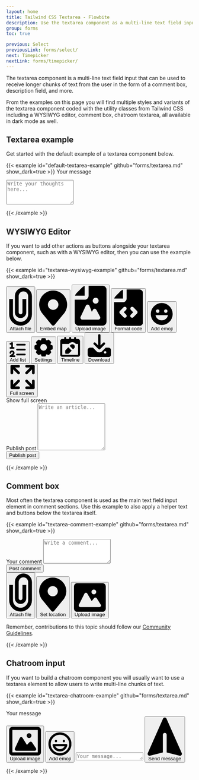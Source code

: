 ```yaml
---
layout: home
title: Tailwind CSS Textarea - Flowbite
description: Use the textarea component as a multi-line text field input and use it inside form elements available in multiple sizes, styles, and variants
group: forms
toc: true

previous: Select
previousLink: forms/select/
next: Timepicker
nextLink: forms/timepicker/
---
```


The textarea component is a multi-line text field input that can be used to receive longer chunks of text from the user in the form of a comment box, description field, and more.

From the examples on this page you will find multiple styles and variants of the textarea component coded with the utility classes from Tailwind CSS including a WYSIWYG editor, comment box, chatroom textarea, all available in dark mode as well. 

## Textarea example

Get started with the default example of a textarea component below.

{{< example id="default-textarea-example" github="forms/textarea.md" show_dark=true >}}
<label for="message" class="block mb-2 text-sm font-medium text-gray-900 dark:text-white">Your message</label>
<textarea id="message" rows="4" class="block p-2.5 w-full text-sm text-gray-900 bg-gray-50 rounded-lg border border-gray-300 focus:ring-blue-500 focus:border-blue-500 dark:bg-gray-700 dark:border-gray-600 dark:placeholder-gray-400 dark:text-white dark:focus:ring-blue-500 dark:focus:border-blue-500" placeholder="Write your thoughts here..."></textarea>
{{< /example >}}

## WYSIWYG Editor

If you want to add other actions as buttons alongside your textarea component, such as with a WYSIWYG editor, then you can use the example below.

{{< example id="textarea-wysiwyg-example" github="forms/textarea.md" show_dark=true >}}
<form>
   <div class="w-full mb-4 border border-gray-200 rounded-lg bg-gray-50 dark:bg-gray-700 dark:border-gray-600">
       <div class="flex items-center justify-between px-3 py-2 border-b dark:border-gray-600 border-gray-200">
           <div class="flex flex-wrap items-center divide-gray-200 sm:divide-x sm:rtl:divide-x-reverse dark:divide-gray-600">
               <div class="flex items-center space-x-1 rtl:space-x-reverse sm:pe-4">
                   <button type="button" class="p-2 text-gray-500 rounded-sm cursor-pointer hover:text-gray-900 hover:bg-gray-100 dark:text-gray-400 dark:hover:text-white dark:hover:bg-gray-600">
                       <svg class="w-4 h-4" aria-hidden="true" xmlns="http://www.w3.org/2000/svg" fill="none" viewBox="0 0 12 20">
                            <path stroke="currentColor" stroke-linejoin="round" stroke-width="2" d="M1 6v8a5 5 0 1 0 10 0V4.5a3.5 3.5 0 1 0-7 0V13a2 2 0 0 0 4 0V6"/>
                        </svg>
                       <span class="sr-only">Attach file</span>
                   </button>
                   <button type="button" class="p-2 text-gray-500 rounded-sm cursor-pointer hover:text-gray-900 hover:bg-gray-100 dark:text-gray-400 dark:hover:text-white dark:hover:bg-gray-600">
                       <svg class="w-4 h-4" aria-hidden="true" xmlns="http://www.w3.org/2000/svg" fill="currentColor" viewBox="0 0 16 20">
                            <path d="M8 0a7.992 7.992 0 0 0-6.583 12.535 1 1 0 0 0 .12.183l.12.146c.112.145.227.285.326.4l5.245 6.374a1 1 0 0 0 1.545-.003l5.092-6.205c.206-.222.4-.455.578-.7l.127-.155a.934.934 0 0 0 .122-.192A8.001 8.001 0 0 0 8 0Zm0 11a3 3 0 1 1 0-6 3 3 0 0 1 0 6Z"/>
                        </svg>
                       <span class="sr-only">Embed map</span>
                   </button>
                   <button type="button" class="p-2 text-gray-500 rounded-sm cursor-pointer hover:text-gray-900 hover:bg-gray-100 dark:text-gray-400 dark:hover:text-white dark:hover:bg-gray-600">
                       <svg class="w-4 h-4" aria-hidden="true" xmlns="http://www.w3.org/2000/svg" fill="currentColor" viewBox="0 0 16 20">
                            <path d="M14.066 0H7v5a2 2 0 0 1-2 2H0v11a1.97 1.97 0 0 0 1.934 2h12.132A1.97 1.97 0 0 0 16 18V2a1.97 1.97 0 0 0-1.934-2ZM10.5 6a1.5 1.5 0 1 1 0 2.999A1.5 1.5 0 0 1 10.5 6Zm2.221 10.515a1 1 0 0 1-.858.485h-8a1 1 0 0 1-.9-1.43L5.6 10.039a.978.978 0 0 1 .936-.57 1 1 0 0 1 .9.632l1.181 2.981.541-1a.945.945 0 0 1 .883-.522 1 1 0 0 1 .879.529l1.832 3.438a1 1 0 0 1-.031.988Z"/>
                            <path d="M5 5V.13a2.96 2.96 0 0 0-1.293.749L.879 3.707A2.98 2.98 0 0 0 .13 5H5Z"/>
                        </svg>
                       <span class="sr-only">Upload image</span>
                   </button>
                   <button type="button" class="p-2 text-gray-500 rounded-sm cursor-pointer hover:text-gray-900 hover:bg-gray-100 dark:text-gray-400 dark:hover:text-white dark:hover:bg-gray-600">
                       <svg class="w-4 h-4" aria-hidden="true" xmlns="http://www.w3.org/2000/svg" fill="currentColor" viewBox="0 0 16 20">
                            <path d="M5 5V.13a2.96 2.96 0 0 0-1.293.749L.879 3.707A2.96 2.96 0 0 0 .13 5H5Z"/>
                            <path d="M14.067 0H7v5a2 2 0 0 1-2 2H0v11a1.969 1.969 0 0 0 1.933 2h12.134A1.97 1.97 0 0 0 16 18V2a1.97 1.97 0 0 0-1.933-2ZM6.709 13.809a1 1 0 1 1-1.418 1.409l-2-2.013a1 1 0 0 1 0-1.412l2-2a1 1 0 0 1 1.414 1.414L5.412 12.5l1.297 1.309Zm6-.6-2 2.013a1 1 0 1 1-1.418-1.409l1.3-1.307-1.295-1.295a1 1 0 0 1 1.414-1.414l2 2a1 1 0 0 1-.001 1.408v.004Z"/>
                        </svg>
                        <span class="sr-only">Format code</span>
                   </button>
                   <button type="button" class="p-2 text-gray-500 rounded-sm cursor-pointer hover:text-gray-900 hover:bg-gray-100 dark:text-gray-400 dark:hover:text-white dark:hover:bg-gray-600">
                       <svg class="w-4 h-4" aria-hidden="true" xmlns="http://www.w3.org/2000/svg" fill="currentColor" viewBox="0 0 20 20">
                            <path d="M10 .5a9.5 9.5 0 1 0 9.5 9.5A9.51 9.51 0 0 0 10 .5ZM13.5 6a1.5 1.5 0 1 1 0 3 1.5 1.5 0 0 1 0-3Zm-7 0a1.5 1.5 0 1 1 0 3 1.5 1.5 0 0 1 0-3Zm3.5 9.5A5.5 5.5 0 0 1 4.6 11h10.81A5.5 5.5 0 0 1 10 15.5Z"/>
                        </svg>
                       <span class="sr-only">Add emoji</span>
                   </button>
               </div>
               <div class="flex flex-wrap items-center space-x-1 rtl:space-x-reverse sm:ps-4">
                   <button type="button" class="p-2 text-gray-500 rounded-sm cursor-pointer hover:text-gray-900 hover:bg-gray-100 dark:text-gray-400 dark:hover:text-white dark:hover:bg-gray-600">
                       <svg class="w-4 h-4" aria-hidden="true" xmlns="http://www.w3.org/2000/svg" fill="none" viewBox="0 0 21 18">
                            <path stroke="currentColor" stroke-linecap="round" stroke-linejoin="round" stroke-width="2" d="M9.5 3h9.563M9.5 9h9.563M9.5 15h9.563M1.5 13a2 2 0 1 1 3.321 1.5L1.5 17h5m-5-15 2-1v6m-2 0h4"/>
                        </svg>
                       <span class="sr-only">Add list</span>
                   </button>
                   <button type="button" class="p-2 text-gray-500 rounded-sm cursor-pointer hover:text-gray-900 hover:bg-gray-100 dark:text-gray-400 dark:hover:text-white dark:hover:bg-gray-600">
                       <svg class="w-4 h-4" aria-hidden="true" xmlns="http://www.w3.org/2000/svg" fill="currentColor" viewBox="0 0 20 20">
                            <path d="M18 7.5h-.423l-.452-1.09.3-.3a1.5 1.5 0 0 0 0-2.121L16.01 2.575a1.5 1.5 0 0 0-2.121 0l-.3.3-1.089-.452V2A1.5 1.5 0 0 0 11 .5H9A1.5 1.5 0 0 0 7.5 2v.423l-1.09.452-.3-.3a1.5 1.5 0 0 0-2.121 0L2.576 3.99a1.5 1.5 0 0 0 0 2.121l.3.3L2.423 7.5H2A1.5 1.5 0 0 0 .5 9v2A1.5 1.5 0 0 0 2 12.5h.423l.452 1.09-.3.3a1.5 1.5 0 0 0 0 2.121l1.415 1.413a1.5 1.5 0 0 0 2.121 0l.3-.3 1.09.452V18A1.5 1.5 0 0 0 9 19.5h2a1.5 1.5 0 0 0 1.5-1.5v-.423l1.09-.452.3.3a1.5 1.5 0 0 0 2.121 0l1.415-1.414a1.5 1.5 0 0 0 0-2.121l-.3-.3.452-1.09H18a1.5 1.5 0 0 0 1.5-1.5V9A1.5 1.5 0 0 0 18 7.5Zm-8 6a3.5 3.5 0 1 1 0-7 3.5 3.5 0 0 1 0 7Z"/>
                        </svg>
                       <span class="sr-only">Settings</span>
                   </button>
                   <button type="button" class="p-2 text-gray-500 rounded-sm cursor-pointer hover:text-gray-900 hover:bg-gray-100 dark:text-gray-400 dark:hover:text-white dark:hover:bg-gray-600">
                       <svg class="w-4 h-4" aria-hidden="true" xmlns="http://www.w3.org/2000/svg" fill="currentColor" viewBox="0 0 20 20">
                            <path d="M18 2h-2V1a1 1 0 0 0-2 0v1h-3V1a1 1 0 0 0-2 0v1H6V1a1 1 0 0 0-2 0v1H2a2 2 0 0 0-2 2v14a2 2 0 0 0 2 2h16a2 2 0 0 0 2-2V4a2 2 0 0 0-2-2ZM2 18V7h6.7l.4-.409A4.309 4.309 0 0 1 15.753 7H18v11H2Z"/>
                            <path d="M8.139 10.411 5.289 13.3A1 1 0 0 0 5 14v2a1 1 0 0 0 1 1h2a1 1 0 0 0 .7-.288l2.886-2.851-3.447-3.45ZM14 8a2.463 2.463 0 0 0-3.484 0l-.971.983 3.468 3.468.987-.971A2.463 2.463 0 0 0 14 8Z"/>
                        </svg>
                       <span class="sr-only">Timeline</span>
                   </button>
                   <button type="button" class="p-2 text-gray-500 rounded-sm cursor-pointer hover:text-gray-900 hover:bg-gray-100 dark:text-gray-400 dark:hover:text-white dark:hover:bg-gray-600">
                       <svg class="w-4 h-4" aria-hidden="true" xmlns="http://www.w3.org/2000/svg" fill="currentColor" viewBox="0 0 20 20">
                            <path d="M14.707 7.793a1 1 0 0 0-1.414 0L11 10.086V1.5a1 1 0 0 0-2 0v8.586L6.707 7.793a1 1 0 1 0-1.414 1.414l4 4a1 1 0 0 0 1.416 0l4-4a1 1 0 0 0-.002-1.414Z"/>
                            <path d="M18 12h-2.55l-2.975 2.975a3.5 3.5 0 0 1-4.95 0L4.55 12H2a2 2 0 0 0-2 2v4a2 2 0 0 0 2 2h16a2 2 0 0 0 2-2v-4a2 2 0 0 0-2-2Zm-3 5a1 1 0 1 1 0-2 1 1 0 0 1 0 2Z"/>
                        </svg>
                       <span class="sr-only">Download</span>
                   </button>
               </div>
           </div>
           <button type="button" data-tooltip-target="tooltip-fullscreen" class="p-2 text-gray-500 rounded-sm cursor-pointer sm:ms-auto hover:text-gray-900 hover:bg-gray-100 dark:text-gray-400 dark:hover:text-white dark:hover:bg-gray-600">
               <svg class="w-4 h-4" aria-hidden="true" xmlns="http://www.w3.org/2000/svg" fill="none" viewBox="0 0 19 19">
                    <path stroke="currentColor" stroke-linecap="round" stroke-linejoin="round" stroke-width="2" d="M13 1h5m0 0v5m0-5-5 5M1.979 6V1H7m0 16.042H1.979V12M18 12v5.042h-5M13 12l5 5M2 1l5 5m0 6-5 5"/>
                </svg>
               <span class="sr-only">Full screen</span>
           </button>
           <div id="tooltip-fullscreen" role="tooltip" class="absolute z-10 invisible inline-block px-3 py-2 text-sm font-medium text-white transition-opacity duration-300 bg-gray-900 rounded-lg shadow-xs opacity-0 tooltip dark:bg-gray-700">
               Show full screen
               <div class="tooltip-arrow" data-popper-arrow></div>
           </div>
       </div>
       <div class="px-4 py-2 bg-white rounded-b-lg dark:bg-gray-800">
           <label for="editor" class="sr-only">Publish post</label>
           <textarea id="editor" rows="8" class="block w-full px-0 text-sm text-gray-800 bg-white border-0 dark:bg-gray-800 focus:ring-0 dark:text-white dark:placeholder-gray-400" placeholder="Write an article..." required ></textarea>
       </div>
   </div>
   <button type="submit" class="inline-flex items-center px-5 py-2.5 text-sm font-medium text-center text-white bg-blue-700 rounded-lg focus:ring-4 focus:ring-blue-200 dark:focus:ring-blue-900 hover:bg-blue-800">
       Publish post
   </button>
</form>
{{< /example >}}

## Comment box

Most often the textarea component is used as the main text field input element in comment sections. Use this example to also apply a helper text and buttons below the textarea itself.

{{< example id="textarea-comment-example" github="forms/textarea.md" show_dark=true >}}
<form>
   <div class="w-full mb-4 border border-gray-200 rounded-lg bg-gray-50 dark:bg-gray-700 dark:border-gray-600">
       <div class="px-4 py-2 bg-white rounded-t-lg dark:bg-gray-800">
           <label for="comment" class="sr-only">Your comment</label>
           <textarea id="comment" rows="4" class="w-full px-0 text-sm text-gray-900 bg-white border-0 dark:bg-gray-800 focus:ring-0 dark:text-white dark:placeholder-gray-400" placeholder="Write a comment..." required ></textarea>
       </div>
       <div class="flex items-center justify-between px-3 py-2 border-t dark:border-gray-600 border-gray-200">
           <button type="submit" class="inline-flex items-center py-2.5 px-4 text-xs font-medium text-center text-white bg-blue-700 rounded-lg focus:ring-4 focus:ring-blue-200 dark:focus:ring-blue-900 hover:bg-blue-800">
               Post comment
           </button>
           <div class="flex ps-0 space-x-1 rtl:space-x-reverse sm:ps-2">
               <button type="button" class="inline-flex justify-center items-center p-2 text-gray-500 rounded-sm cursor-pointer hover:text-gray-900 hover:bg-gray-100 dark:text-gray-400 dark:hover:text-white dark:hover:bg-gray-600">
                   <svg class="w-4 h-4" aria-hidden="true" xmlns="http://www.w3.org/2000/svg" fill="none" viewBox="0 0 12 20">
                        <path stroke="currentColor" stroke-linejoin="round" stroke-width="2" d="M1 6v8a5 5 0 1 0 10 0V4.5a3.5 3.5 0 1 0-7 0V13a2 2 0 0 0 4 0V6"/>
                    </svg>
                   <span class="sr-only">Attach file</span>
               </button>
               <button type="button" class="inline-flex justify-center items-center p-2 text-gray-500 rounded-sm cursor-pointer hover:text-gray-900 hover:bg-gray-100 dark:text-gray-400 dark:hover:text-white dark:hover:bg-gray-600">
                   <svg class="w-4 h-4" aria-hidden="true" xmlns="http://www.w3.org/2000/svg" fill="currentColor" viewBox="0 0 16 20">
                        <path d="M8 0a7.992 7.992 0 0 0-6.583 12.535 1 1 0 0 0 .12.183l.12.146c.112.145.227.285.326.4l5.245 6.374a1 1 0 0 0 1.545-.003l5.092-6.205c.206-.222.4-.455.578-.7l.127-.155a.934.934 0 0 0 .122-.192A8.001 8.001 0 0 0 8 0Zm0 11a3 3 0 1 1 0-6 3 3 0 0 1 0 6Z"/>
                    </svg>
                   <span class="sr-only">Set location</span>
               </button>
               <button type="button" class="inline-flex justify-center items-center p-2 text-gray-500 rounded-sm cursor-pointer hover:text-gray-900 hover:bg-gray-100 dark:text-gray-400 dark:hover:text-white dark:hover:bg-gray-600">
                   <svg class="w-4 h-4" aria-hidden="true" xmlns="http://www.w3.org/2000/svg" fill="currentColor" viewBox="0 0 20 18">
                        <path d="M18 0H2a2 2 0 0 0-2 2v14a2 2 0 0 0 2 2h16a2 2 0 0 0 2-2V2a2 2 0 0 0-2-2Zm-5.5 4a1.5 1.5 0 1 1 0 3 1.5 1.5 0 0 1 0-3Zm4.376 10.481A1 1 0 0 1 16 15H4a1 1 0 0 1-.895-1.447l3.5-7A1 1 0 0 1 7.468 6a.965.965 0 0 1 .9.5l2.775 4.757 1.546-1.887a1 1 0 0 1 1.618.1l2.541 4a1 1 0 0 1 .028 1.011Z"/>
                    </svg>
                   <span class="sr-only">Upload image</span>
               </button>
           </div>
       </div>
   </div>
</form>
<p class="ms-auto text-xs text-gray-500 dark:text-gray-400">Remember, contributions to this topic should follow our <a href="#" class="text-blue-600 dark:text-blue-500 hover:underline">Community Guidelines</a>.</p>
{{< /example >}}

## Chatroom input

If you want to build a chatroom component you will usually want to use a textarea element to allow users to write multi-line chunks of text.

{{< example id="textarea-chatroom-example" github="forms/textarea.md" show_dark=true >}}
<form>
    <label for="chat" class="sr-only">Your message</label>
    <div class="flex items-center px-3 py-2 rounded-lg bg-gray-50 dark:bg-gray-700">
        <button type="button" class="inline-flex justify-center p-2 text-gray-500 rounded-lg cursor-pointer hover:text-gray-900 hover:bg-gray-100 dark:text-gray-400 dark:hover:text-white dark:hover:bg-gray-600">
            <svg class="w-5 h-5" aria-hidden="true" xmlns="http://www.w3.org/2000/svg" fill="none" viewBox="0 0 20 18">
                <path fill="currentColor" d="M13 5.5a.5.5 0 1 1-1 0 .5.5 0 0 1 1 0ZM7.565 7.423 4.5 14h11.518l-2.516-3.71L11 13 7.565 7.423Z"/>
                <path stroke="currentColor" stroke-linecap="round" stroke-linejoin="round" stroke-width="2" d="M18 1H2a1 1 0 0 0-1 1v14a1 1 0 0 0 1 1h16a1 1 0 0 0 1-1V2a1 1 0 0 0-1-1Z"/>
                <path stroke="currentColor" stroke-linecap="round" stroke-linejoin="round" stroke-width="2" d="M13 5.5a.5.5 0 1 1-1 0 .5.5 0 0 1 1 0ZM7.565 7.423 4.5 14h11.518l-2.516-3.71L11 13 7.565 7.423Z"/>
            </svg>
            <span class="sr-only">Upload image</span>
        </button>
        <button type="button" class="p-2 text-gray-500 rounded-lg cursor-pointer hover:text-gray-900 hover:bg-gray-100 dark:text-gray-400 dark:hover:text-white dark:hover:bg-gray-600">
            <svg class="w-5 h-5" aria-hidden="true" xmlns="http://www.w3.org/2000/svg" fill="none" viewBox="0 0 20 20">
                <path stroke="currentColor" stroke-linecap="round" stroke-linejoin="round" stroke-width="2" d="M13.408 7.5h.01m-6.876 0h.01M19 10a9 9 0 1 1-18 0 9 9 0 0 1 18 0ZM4.6 11a5.5 5.5 0 0 0 10.81 0H4.6Z"/>
            </svg>
            <span class="sr-only">Add emoji</span>
        </button>
        <textarea id="chat" rows="1" class="block mx-4 p-2.5 w-full text-sm text-gray-900 bg-white rounded-lg border border-gray-300 focus:ring-blue-500 focus:border-blue-500 dark:bg-gray-800 dark:border-gray-600 dark:placeholder-gray-400 dark:text-white dark:focus:ring-blue-500 dark:focus:border-blue-500" placeholder="Your message..."></textarea>
            <button type="submit" class="inline-flex justify-center p-2 text-blue-600 rounded-full cursor-pointer hover:bg-blue-100 dark:text-blue-500 dark:hover:bg-gray-600">
            <svg class="w-5 h-5 rotate-90 rtl:-rotate-90" aria-hidden="true" xmlns="http://www.w3.org/2000/svg" fill="currentColor" viewBox="0 0 18 20">
                <path d="m17.914 18.594-8-18a1 1 0 0 0-1.828 0l-8 18a1 1 0 0 0 1.157 1.376L8 18.281V9a1 1 0 0 1 2 0v9.281l6.758 1.689a1 1 0 0 0 1.156-1.376Z"/>
            </svg>
            <span class="sr-only">Send message</span>
        </button>
    </div>
</form>
{{< /example >}}
